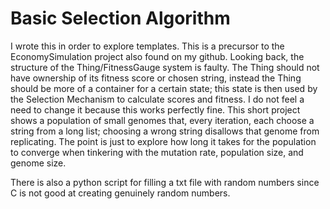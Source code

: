 # Basic Selection Algorithm
I wrote this in order to explore templates. This is a precursor to the EconomySimulation project also found on my github. Looking back, the structure of the Thing/FitnessGauge system is faulty. The Thing should not have ownership of its fitness score or chosen string, instead the Thing should be more of a container for a certain state; this state is then used by the Selection Mechanism to calculate scores and fitness. I do not feel a need to change it because this works perfectly fine.
This short project shows a population of small genomes that, every iteration, each choose a string from a long list; choosing a wrong string disallows that genome from replicating. The point is just to explore how long it takes for the population to converge when tinkering with the mutation rate, population size, and genome size.

There is also a python script for filling a txt file with random numbers since C is not good at creating genuinely random numbers.
